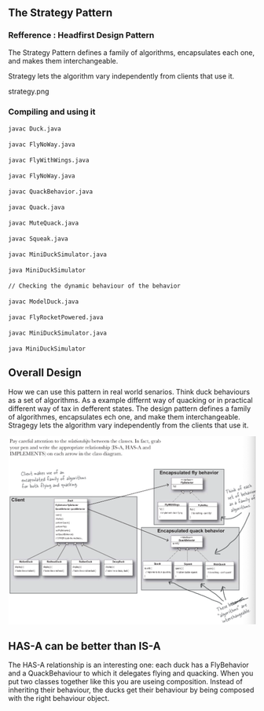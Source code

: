 
## The Strategy Pattern
### Refference : Headfirst Design Pattern

The Strategy Pattern defines a family of algorithms, encapsulates each one, and makes them interchangeable.

Strategy lets the algorithm vary independently from clients that use it.

strategy.png

### Compiling and using it

```
javac Duck.java

javac FlyNoWay.java

javac FlyWithWings.java

javac FlyNoWay.java

javac QuackBehavior.java

javac Quack.java

javac MuteQuack.java

javac Squeak.java

javac MiniDuckSimulator.java

java MiniDuckSimulator

// Checking the dynamic behaviour of the behavior

javac ModelDuck.java

javac FlyRocketPowered.java 

javac MiniDuckSimulator.java

java MiniDuckSimulator

```

## Overall Design
How we can use this pattern in real world senarios.
Think duck behaviours as a set of algorithms.
As a example differnt way of quacking or in practical different way of tax in defferent states.
The design pattern defines a family of algorithmes, encapsulates ech one, and make them interchangeable. Stragegy lets the algorithm vary independently from the clients that use it.



![Strategy Design Pattern](./strategy.png)

## HAS-A can be better than IS-A

The HAS-A relationship is an interesting one: each duck has a FlyBehavior and a QuackBehaviour to which it delegates flying and quacking.
When you put two classes together like this you are useing composition. Instead of inheriting their behaviour, the ducks get their behaviour by being composed with the right behaviour object.